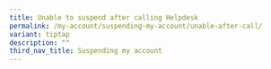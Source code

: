 ```yaml
---
title: Unable to suspend after calling Helpdesk
permalink: /my-account/suspending-my-account/unable-after-call/
variant: tiptap
description: ""
third_nav_title: Suspending my account
---
```

